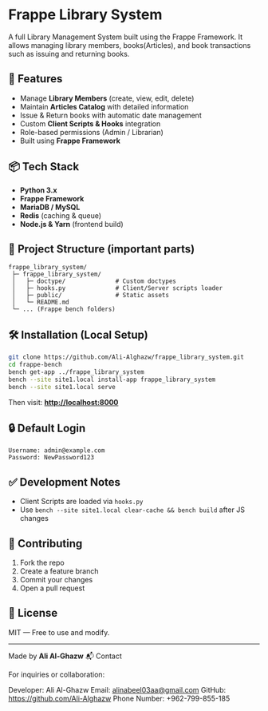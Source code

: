 # Frappe Library System

A full Library Management System built using the Frappe Framework. It allows managing library members, books(Articles), and book transactions such as issuing and returning books.

## 🚀 Features

* Manage **Library Members** (create, view, edit, delete)
* Maintain **Articles Catalog** with detailed information
* Issue & Return books with automatic date management
* Custom **Client Scripts & Hooks** integration
* Role-based permissions (Admin / Librarian)
* Built using **Frappe Framework**

## 📦 Tech Stack

* **Python 3.x**
* **Frappe Framework**
* **MariaDB / MySQL**
* **Redis** (caching & queue)
* **Node.js & Yarn** (frontend build)

## 📁 Project Structure (important parts)

```
frappe_library_system/
 ├─ frappe_library_system/
 │   ├─ doctype/              # Custom doctypes
 │   ├─ hooks.py              # Client/Server scripts loader
 │   ├─ public/               # Static assets
 │   └─ README.md
 └─ ... (Frappe bench folders)
```

## 🛠️ Installation (Local Setup)

```bash
git clone https://github.com/Ali-Alghazw/frappe_library_system.git
cd frappe-bench
bench get-app ../frappe_library_system
bench --site site1.local install-app frappe_library_system
bench --site site1.local serve
```

Then visit: **[http://localhost:8000](http://localhost:8000)**

## 🔒 Default Login

```
Username: admin@example.com
Password: NewPassword123
```

## ✅ Development Notes

* Client Scripts are loaded via `hooks.py`
* Use `bench --site site1.local clear-cache && bench build` after JS changes

## 🤝 Contributing

1. Fork the repo
2. Create a feature branch
3. Commit your changes
4. Open a pull request

## 📄 License

MIT — Free to use and modify.

---
Made by **Ali Al-Ghazw**
📬 Contact

For inquiries or collaboration:

Developer: Ali Al-Ghazw
Email: alinabeel03aa@gmail.com
GitHub: https://github.com/Ali-Alghazw
Phone Number: +962-799-855-185
